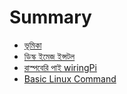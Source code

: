 # Summary

* [ভূমিকা](README.md)
* [ডিস্ক ইমেজ ইন্সটল](chapter1.md)
* [রাস্পবেরি পাই wiringPi](wiringpi.md)
* [Basic Linux Command](.md)

